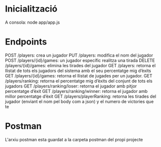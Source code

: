 
# Inicialització

A consola: node app/app.js

# Endpoints

POST /players: crea un jugador
PUT /players: modifica el nom del jugador
POST /players/{id}/games: un jugador específic realitza una tirada
DELETE /players/{id}/games: elimina les tirades del jugador
GET /players: retorna el llistat de tots els jugadors del sistema amb el seu percentatge mig d’èxits
GET /players/{id}/games: retorna el llistat de jugades per un jugador.
GET /players/ranking: retorna el percentatge mig d’èxits del conjunt de tots els jugadors
GET /players/ranking/loser: retorna el jugador amb pitjor percentatge d’èxit
GET /players/ranking/winner: retorna el jugador amb millor percentatge d’èxit
GET /players/playerRanking: retorna les tirades del jugador (enviant el nom pel body com a json) y el numero de victories que te
# Postman

L'arxiu postman esta guardat a la carpeta postman del propi projecte